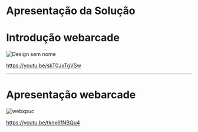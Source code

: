 # Apresentação da Solução

<h1>Introdução webarcade</h1>


![Design sem nome](https://github.com/ICEI-PUC-Minas-PMV-ADS/pmv-ads-2024-1-e3-proj-mov-t7-g2/assets/144962568/f18dfe1e-7e7e-4c0a-824d-cc225a0e9c6f)


https://youtu.be/skT0JxTgVSw

---------------------------------------------------------------------------------------------------------------------------------------------------------------------------------------------------------------------------------
<h1>Apresentação webarcade</h1>

![webxpuc](https://github.com/ICEI-PUC-Minas-PMV-ADS/pmv-ads-2024-1-e2-proj-int-t7-grupo2wa/assets/144962568/514f976b-0419-4d72-a4c8-d7753a56c5d8)


https://youtu.be/tknx6fNBQu4
